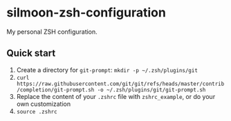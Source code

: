 # silmoon-zsh-configuration
My personal ZSH configuration.

## Quick start
1. Create a directory for `git-prompt`: `mkdir -p ~/.zsh/plugins/git`
2. `curl https://raw.githubusercontent.com/git/git/refs/heads/master/contrib/completion/git-prompt.sh -o ~/.zsh/plugins/git/git-prompt.sh`
3. Replace the content of your `.zshrc` file with `zshrc_example`, or do your own customization
4. `source .zshrc`

